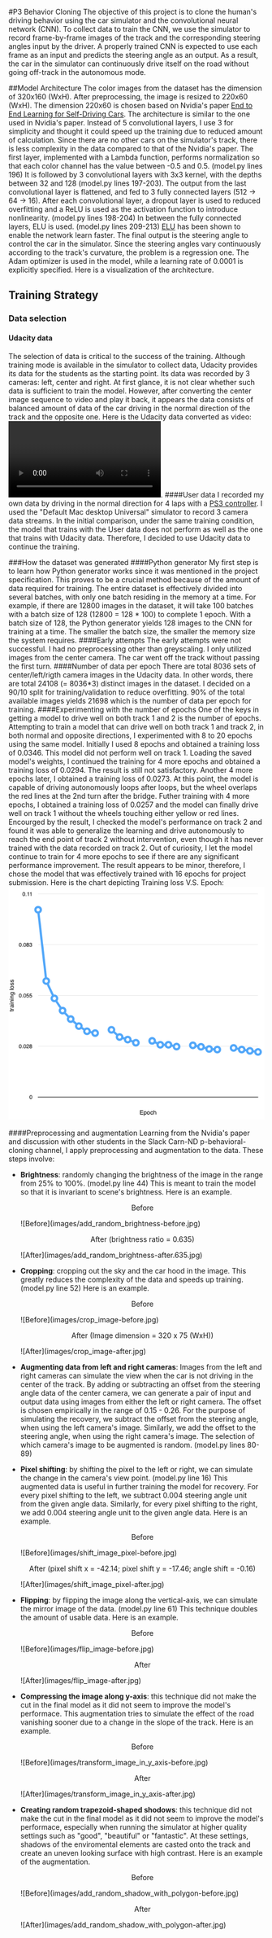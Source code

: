 #P3 Behavior Cloning
The objective of this project is to clone the human's driving behavior using the car simulator and the convolutional neural network (CNN). To collect data to train the CNN, we use the simulator to record frame-by-frame images of the track and the corresponding steering angles input by the driver. A properly trained CNN is expected to use each frame as an input and predicts the steering angle as an output. As a result, the car in the simulator can continuously drive itself on the road without going off-track in the autonomous mode.

##Model Architecture
The color images from the dataset has the dimension of 320x160 (WxH). After preprocessing, the image is resized to 220x60 (WxH). The dimension 220x60 is chosen based on Nvidia's paper [End to End Learning for Self-Driving Cars](https://www.google.com/url?sa=t&rct=j&q=&esrc=s&source=web&cd=1&ved=0ahUKEwjJ6sjqw__RAhXL64MKHa5NBd4QFggcMAA&url=https%3A%2F%2Fimages.nvidia.com%2Fcontent%2Ftegra%2Fautomotive%2Fimages%2F2016%2Fsolutions%2Fpdf%2Fend-to-end-dl-using-px.pdf&usg=AFQjCNGgCrFq0dg2NHSt-N0gi9ult70wig&sig2=C-E6D6aB57ozFW6uH0eYUw).  The architecture is similar to the one used in Nvidia's paper. Instead of 5 convolutional layers, I use 3 for simplicity and thought it could speed up the training due to reduced amount of calculation. Since there are no other cars on the simulator's track, there is less complexity in the data compared to that of the Nvidia's paper. 
The first layer, implemented with a Lambda function, performs normalization so that each color channel has the value between -0.5 and 0.5. (model.py lines 196) It is followed by 3 convolutional layers with 3x3 kernel, with the depths between 32 and 128 (model.py lines 197-203). The output from the last convolutional layer is flattened, and fed to 3 fully connected layers (512 -> 64  -> 16). After each convolutional layer, a dropout layer is used to reduced overfitting and a ReLU is used as the activation function to introduce nonlinearity. (model.py lines 198-204) In between the fully connected layers, ELU is used. (model.py lines 209-213) [ELU](http://arxiv.org/pdf/1511.07289v1.pdf) has been shown to enable the network learn faster. The final output is the steering angle to control the car in the simulator. Since the steering angles vary continuously according to the track's curvature, the problem is a regression one. The Adam optimizer is used in the model, while a learning rate of 0.0001 is explicitly specified. Here is a visualization of the architecture.

## Training Strategy
### Data selection
#### Udacity data
The selection of data is critical to the success of the training. Although training mode is available in the simulator to collect data, Udacity provides its data for the students as the starting point. Its data was recorded by 3 cameras: left, center and right. At first glance, it is not clear whether such data is sufficient to train the model. However, after converting the center image sequence to video and play it back, it appears the data consists of balanced amount of data of the car driving in the normal direction of the track and the opposite one.
Here is the Udacity data converted as video:
![Udacity data](/video/UdacityDataCenterImagesOnly.mov).
####User data
I recorded my own data by driving in the normal direction for 4 laps with a [PS3 controller](https://www.walmart.com/ip/Bluetooth-Wireless-Black-Game-Controller-for-PlayStation-3-PS3-USB-Wired-Available/50175929). I used the "Default Mac desktop Universal" simulator to record 3 camera data streams. In the initial comparison, under the same training condition, the model that trains with the User data does not perform as well as the one that trains with Udacity data. Therefore, I decided to use Udacity data to continue the training.

###How the dataset was generated
####Python generator
My first step is to learn how Python generator works since it was mentioned in the project specification. This proves to be a crucial method because of the amount of data required for training. The entire dataset is effectively divided into several batches, with only one batch residing in the memory at a time. For example, if there are 12800 images in the dataset, it will take 100 batches with a batch size of 128 (12800 = 128 * 100) to complete 1 epoch. With a batch size of 128, the Python generator yields 128 images to the CNN for training at a time. The smaller the batch size, the smaller the memory size the system requires.
####Early attempts
The early attempts were not successful.  I had no preprocessing other than greyscaling. I only utilized images from the center camera. The car went off the track without passing the first turn.
####Number of data per epoch
There are total 8036 sets of center/left/rigth camera images in the Udacity data. In other words, there are total 24108 (= 8036*3) distinct images in the dataset. I decided on a 90/10 split for training/validation to reduce overfitting. 90% of the total available images yields 21698 which is the number of data per epoch for training.
####Experimenting with the number of epochs
One of the keys in getting a model to drive well on both track 1 and 2 is the number of epochs.  Attempting to train a model that can drive well on both track 1 and track 2, in both normal and opposite directions, I experimented with 8 to 20 epochs using the same model. Initially I used 8 epochs and obtained a training loss of 0.0346. This model did not perform well on track 1. Loading the saved model's weights, I continued the training for 4 more epochs and obtained a training loss of 0.0294. The result is still not satisfactory. Another 4 more epochs later, I obtained a training loss of 0.0273. At this point, the model is capable of driving autonomously loops after loops, but the wheel overlaps the red lines at the 2nd turn after the bridge. Futher training with 4 more epochs, I obtained a training loss of 0.0257 and the model can finally drive well on track 1 without the wheels touching either yellow or red lines. Encourged by the result, I checked the model's performance on track 2 and found it was able to generalize the learning and drive autonomously to reach the end point of track 2 without intervention, even though it has never trained with the data recorded on track 2. Out of curiosity, I let the model continue to train for 4 more epochs to see if there are any significant performance improvement. The result appears to be minor, therefore, I chose the model that was effectively trained with 16 epochs for project submission.
Here is the chart depicting Training loss V.S. Epoch:
![Training loss V.S. Epoch](images/P3_training_loss_vs_epoch_chart.png)

####Preprocessing and augmentation
Learning from the Nvidia's paper and discussion with other students in the Slack Carn-ND p-behavioral-cloning channel, I apply preprocessing and augmentation to the data. These steps involve:

* **Brightness**: randomly changing the brightness of the image in the range from 25% to 100%. (model.py line 44) This is meant to train the model so that it is invariant to scene's brightness. Here is an example.
   
   <p style="text-align: center;">Before</p>
   ![Before](images/add_random_brightness-before.jpg)
   <p style="text-align: center;">After (brightness ratio = 0.635)</p>
   ![After](images/add_random_brightness-after.635.jpg)
   
* **Cropping**: cropping out the sky and the car hood in the image. This greatly reduces the complexity of the data and speeds up training. (model.py line 52) Here is an example.
   
   <p style="text-align: center;"> Before</p>
   ![Before](images/crop_image-before.jpg)
   <p style="text-align: center;">After (Image dimension = 320 x 75 (WxH))</p>
   ![After](images/crop_image-after.jpg)
   
* **Augmenting data from left and right cameras**: Images from the left and right cameras can simulate the view when the car is not driving in the center of the track. By adding or subtracting an offset from the steering angle data of the center camera, we can generate a pair of input and output data using images from either the left or right camera. The offset is chosen empirically in the range of 0.15 - 0.26. For the purpose of simulating the recovery, we subtract the offset from the steering angle, when using the left camera's image. Similarly, we add the offset to the steering angle, when using the right camera's image. The selection of which camera's image to be augmented is random. (model.py lines 80-89)
* **Pixel shifting**: by shifting the pixel to the left or right, we can simulate the change in the camera's view point. (model.py line 16) This augmented data is useful in further training the model for recovery. For every pixel shifting to the left, we subtract 0.004 steering angle unit from the given angle data. Similarly, for every pixel shifting to the right, we add 0.004 steering angle unit to the given angle data. Here is an example.
   
    <p style="text-align: center;">Before</p>
   ![Before](images/shift_image_pixel-before.jpg)
   <p style="text-align: center;">After (pixel shift x = -42.14; pixel shift y = -17.46; angle shift = -0.16)</p>
   ![After](images/shift_image_pixel-after.jpg)
   
* **Flipping**: by flipping the image along the vertical-axis, we can simulate the mirror image of the data. (model.py line 61) This technique doubles the amount of usable data. Here is an example.

 	<p style="text-align: center;">Before</p>
   ![Before](images/flip_image-before.jpg)
    <p style="text-align: center;">After</p>
   ![After](images/flip_image-after.jpg)
 * **Compressing the image along y-axis**: this technique did not make the cut in the final model as it did not seem to improve the model's performace. This augmentation tries to simulate the effect of the road vanishing sooner due to a change in the slope of the track. Here is an example.
    
   <p style="text-align: center;">Before</p>
   ![Before](images/transform_image_in_y_axis-before.jpg)
    <p style="text-align: center;">After</p>
   ![After](images/transform_image_in_y_axis-after.jpg)
* **Creating random trapezoid-shaped shodows**: this technique did not make the cut in the final model as it did not seem to improve the model's performace, especially when running the simulator at higher quality settings such as "good", "beautiful" or "fantastic". At these settings, shadows of the enviromental elements are casted onto the track and create an uneven looking surface with high contrast. Here is an example of the augmentation.
   
   <p style="text-align: center;">Before</p>
   ![Before](images/add_random_shadow_with_polygon-before.jpg)
    <p style="text-align: center;">After</p>
   ![After](images/add_random_shadow_with_polygon-after.jpg)









